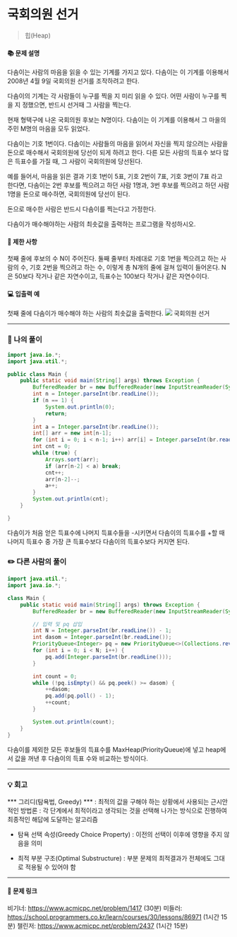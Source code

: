 # 국회의원 선거
>힙(Heap)

#### 📚 문제 설명
다솜이는 사람의 마음을 읽을 수 있는 기계를 가지고 있다. 다솜이는 이 기계를 이용해서 2008년 4월 9일 국회의원 선거를 조작하려고 한다.

다솜이의 기계는 각 사람들이 누구를 찍을 지 미리 읽을 수 있다. 어떤 사람이 누구를 찍을 지 정했으면, 반드시 선거때 그 사람을 찍는다.

현재 형택구에 나온 국회의원 후보는 N명이다. 다솜이는 이 기계를 이용해서 그 마을의 주민 M명의 마음을 모두 읽었다.

다솜이는 기호 1번이다. 다솜이는 사람들의 마음을 읽어서 자신을 찍지 않으려는 사람을 돈으로 매수해서 국회의원에 당선이 되게 하려고 한다. 다른 모든 사람의 득표수 보다 많은 득표수를 가질 때, 그 사람이 국회의원에 당선된다.

예를 들어서, 마음을 읽은 결과 기호 1번이 5표, 기호 2번이 7표, 기호 3번이 7표 라고 한다면, 다솜이는 2번 후보를 찍으려고 하던 사람 1명과, 3번 후보를 찍으려고 하던 사람 1명을 돈으로 매수하면, 국회의원에 당선이 된다.

돈으로 매수한 사람은 반드시 다솜이를 찍는다고 가정한다.

다솜이가 매수해야하는 사람의 최솟값을 출력하는 프로그램을 작성하시오.


#### 📌 제한 사항 
첫째 줄에 후보의 수 N이 주어진다. 둘째 줄부터 차례대로 기호 1번을 찍으려고 하는 사람의 수, 기호 2번을 찍으려고 하는 수, 이렇게 총 N개의 줄에 걸쳐 입력이 들어온다. N은 50보다 작거나 같은 자연수이고, 득표수는 100보다 작거나 같은 자연수이다.


#### 💻 입출력 예
첫째 줄에 다솜이가 매수해야 하는 사람의 최솟값을 출력한다.
![](https://velog.velcdn.com/images/uunew/post/5985dd72-11c5-4339-b55a-773bf9400571/image.png)
국회의원 선거





---
### 📝 나의 풀이
```java
import java.io.*;
import java.util.*;

public class Main {
    public static void main(String[] args) throws Exception {
        BufferedReader br = new BufferedReader(new InputStreamReader(System.in));
        int n = Integer.parseInt(br.readLine());
        if (n == 1) {
            System.out.println(0);
            return;
        }
        int a = Integer.parseInt(br.readLine());
        int[] arr = new int[n-1];
        for (int i = 0; i < n-1; i++) arr[i] = Integer.parseInt(br.readLine());
        int cnt = 0;
        while (true) {
            Arrays.sort(arr);
            if (arr[n-2] < a) break;
            cnt++;
            arr[n-2]--;
            a++;
        }
        System.out.println(cnt);
    }

}

```
다솜이가 처음 얻은 득표수에 나머지 득표수들을 -시키면서 다솜이의 득표수를 +할 때 나머지 득표수 중 가장 큰 득표수보다 다솜이의 득표수보다 커지면 된다.

### ✏️ 다른 사람의 풀이
```java
import java.util.*;
import java.io.*;

class Main {
	public static void main(String[] args) throws Exception {
		BufferedReader br = new BufferedReader(new InputStreamReader(System.in));

		// 입력 및 pq 삽입
		int N = Integer.parseInt(br.readLine()) - 1;
		int dasom = Integer.parseInt(br.readLine());
		PriorityQueue<Integer> pq = new PriorityQueue<>(Collections.reverseOrder());
		for (int i = 0; i < N; i++) {
			pq.add(Integer.parseInt(br.readLine()));
		}

		int count = 0;
		while (!pq.isEmpty() && pq.peek() >= dasom) {		
			++dasom;
			pq.add(pq.poll() - 1);
			++count;
		}

		System.out.println(count);
	}
}
```
다솜이를 제외한 모든 후보들의 득표수를 MaxHeap(PriorityQueue)에 넣고 heap에서 값을 꺼낸 후 다솜이의 득표 수와 비교하는 방식이다.

---
### 💡 회고

*** 그리디(탐욕법, Greedy) ***
: 최적의 값을 구해야 하는 상황에서 사용되는 근시안적인 방법론
: 각 단계에서 최적이라고 생각되는 것을 선택해 나가는 방식으로 진행하여 최종적인 해답에 도달하는 알고리즘

- 탐욕 선택 속성(Greedy Choice Property)
: 이전의 선택이 이후에 영향을 주지 않음을 의미

- 최적 부분 구조(Optimal Substructure)
: 부분 문제의 최적결과가 전체에도 그대로 적용될 수 있어야 함




---
#### 🔗 문제 링크
비기너: https://www.acmicpc.net/problem/1417 (30분)
미들러: https://school.programmers.co.kr/learn/courses/30/lessons/86971 (1시간 15분)
챌린저: https://www.acmicpc.net/problem/2437 (1시간 15분)